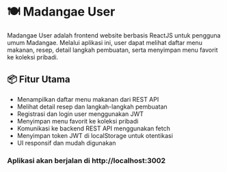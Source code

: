 # 🍽️ Madangae User

Madangae User adalah frontend website berbasis ReactJS untuk pengguna umum Madangae. Melalui aplikasi ini, user dapat melihat daftar menu makanan, resep, detail langkah pembuatan, serta menyimpan menu favorit ke koleksi pribadi.

## 📦 Fitur Utama

- Menampilkan daftar menu makanan dari REST API
- Melihat detail resep dan langkah-langkah pembuatan
- Registrasi dan login user menggunakan JWT
- Menyimpan menu favorit ke koleksi pribadi
- Komunikasi ke backend REST API menggunakan fetch
- Menyimpan token JWT di localStorage untuk otentikasi
- UI responsif dan mudah digunakan

### Aplikasi akan berjalan di **http://localhost:3002**